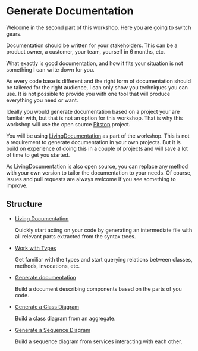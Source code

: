 # Generate Documentation

Welcome in the second part of this workshop. Here you are going to switch gears.

Documentation should be written for your stakeholders. This can be a product owner, a customer, your team, yourself in 6 months, etc.

What exactly is good documentation, and how it fits your situation is not something I can write down for you.

As every code base is different and the right form of documentation should be tailered for the right audience, I can only show you techniques you can use.
It is not possible to provide you with one tool that will produce everything you need or want.

Ideally you would generate documentation based on a project your are familair with, but that is not an option for this workshop.
That is why this workshop will use the open source [Pitstop](https://github.com/EdwinVW/pitstop) project.

You will be using [LivingDocumentation](https://github.com/eNeRGy164/LivingDocumentation) as part of the workshop.
This is not a requirement to generate documentation in your own projects.
But it is build on experience of doing this in a couple of projects and will save a lot of time to get you started.

As LivingDocumentation is also open source, you can replace any method with your own version to tailor the documentation to your needs.
Of course, issues and pull requests are always welcome if you see something to improve.

## Structure

* [Living Documentation](21.living-documentation.md)

  Quickly start acting on your code by generating an intermediate file with all relevant parts extracted from the syntax trees.

* [Work with Types](22.work-with-types.md)

  Get familiar with the types and start querying relations between classes, methods, invocations, etc.

* [Generate documentation](23.generate-documentation.md)

  Build a document describing components based on the parts of you code.

* [Generate a Class Diagram](24.generate-class-diagram.md)

  Build a class diagram from an aggregate.

* [Generate a Sequence Diagram](25.generate-sequence.md)

  Build a sequence diagram from services interacting with each other.
